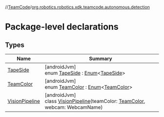 //[TeamCode](../../index.md)/[org.robotics.robotics.xdk.teamcode.autonomous.detection](index.md)

# Package-level declarations

## Types

| Name | Summary |
|---|---|
| [TapeSide](-tape-side/index.md) | [androidJvm]<br>enum [TapeSide](-tape-side/index.md) : [Enum](https://kotlinlang.org/api/latest/jvm/stdlib/kotlin/-enum/index.html)&lt;[TapeSide](-tape-side/index.md)&gt; |
| [TeamColor](-team-color/index.md) | [androidJvm]<br>enum [TeamColor](-team-color/index.md) : [Enum](https://kotlinlang.org/api/latest/jvm/stdlib/kotlin/-enum/index.html)&lt;[TeamColor](-team-color/index.md)&gt; |
| [VisionPipeline](-vision-pipeline/index.md) | [androidJvm]<br>class [VisionPipeline](-vision-pipeline/index.md)(teamColor: [TeamColor](-team-color/index.md), webcam: WebcamName) |
